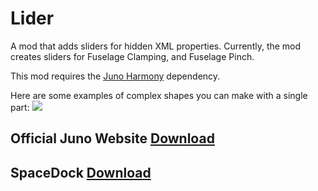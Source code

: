 # Lider
A mod that adds sliders for hidden XML properties. Currently, the mod creates sliders for Fuselage Clamping, and Fuselage Pinch.

This mod requires the [Juno Harmony](https://www.simplerockets.com/Mods/View/234638) dependency. 

Here are some examples of complex shapes you can make with a single part:
![](https://cdn.discordapp.com/attachments/899059378416652290/1069433785638191115/Lider_1.1.gif)

## Official Juno Website [Download](https://www.simplerockets.com/Mods/View/209641)

## SpaceDock [Download](https://spacedock.info/mod/3231/Lider)

